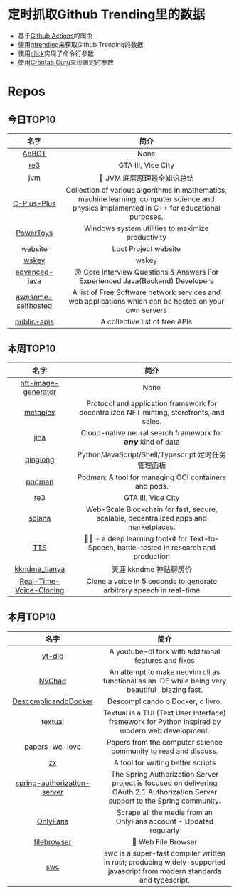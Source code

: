 # 定时抓取Github Trending里的数据
* 基于[Github Actions](https://docs.github.com/en/actions)的爬虫
* 使用[gtrending](https://github.com/hedythedev/gtrending)来获取Github Trending的数据
* 使用[click](https://github.com/pallets/click)实现了命令行参数
* 使用[Crontab Guru](https://crontab.guru/)来设置定时参数

# Repos
## 今日TOP10 
<!-- START OF DAILY_TOP10_REPOS -->
| 名字 | 简介 |
| :----: | :----: |
| [AbBOT](https://github.com/SeanDaBlack/AbBOT) | None |
| [re3](https://github.com/GTAmodding/re3) | GTA III, Vice City |
| [jvm](https://github.com/doocs/jvm) | 🤗 JVM 底层原理最全知识总结 |
| [C-Plus-Plus](https://github.com/TheAlgorithms/C-Plus-Plus) | Collection of various algorithms in mathematics, machine learning, computer science and physics implemented in C++ for educational purposes. |
| [PowerToys](https://github.com/microsoft/PowerToys) | Windows system utilities to maximize productivity |
| [website](https://github.com/lootproject/website) | Loot Project website |
| [wskey](https://github.com/Zy143L/wskey) | wskey |
| [advanced-java](https://github.com/doocs/advanced-java) | 😮 Core Interview Questions & Answers For Experienced Java(Backend) Developers | 互联网 Java 工程师进阶知识完全扫盲：涵盖高并发、分布式、高可用、微服务、海量数据处理等领域知识 |
| [awesome-selfhosted](https://github.com/awesome-selfhosted/awesome-selfhosted) | A list of Free Software network services and web applications which can be hosted on your own servers |
| [public-apis](https://github.com/public-apis/public-apis) | A collective list of free APIs |
<!-- END OF DAILY_TOP10_REPOS -->

## 本周TOP10
<!-- START OF WEEKLY_TOP10_REPOS -->
| 名字 | 简介 |
| :----: | :----: |
| [nft-image-generator](https://github.com/benyaminahmed/nft-image-generator) | None |
| [metaplex](https://github.com/metaplex-foundation/metaplex) | Protocol and application framework for decentralized NFT minting, storefronts, and sales. |
| [jina](https://github.com/jina-ai/jina) | Cloud-native neural search framework for 𝙖𝙣𝙮 kind of data |
| [qinglong](https://github.com/whyour/qinglong) | Python/JavaScript/Shell/Typescript 定时任务管理面板 |
| [podman](https://github.com/containers/podman) | Podman: A tool for managing OCI containers and pods. |
| [re3](https://github.com/GTAmodding/re3) | GTA III, Vice City |
| [solana](https://github.com/solana-labs/solana) | Web-Scale Blockchain for fast, secure, scalable, decentralized apps and marketplaces. |
| [TTS](https://github.com/coqui-ai/TTS) | 🐸💬 - a deep learning toolkit for Text-to-Speech, battle-tested in research and production |
| [kkndme_tianya](https://github.com/shenzhengfang/kkndme_tianya) | 天涯 kkndme 神贴聊房价 |
| [Real-Time-Voice-Cloning](https://github.com/CorentinJ/Real-Time-Voice-Cloning) | Clone a voice in 5 seconds to generate arbitrary speech in real-time |
<!-- END OF WEEKLY_TOP10_REPOS -->

## 本月TOP10
<!-- START OF MONTHLY_TOP10_REPOS -->
| 名字 | 简介 |
| :----: | :----: |
| [yt-dlp](https://github.com/yt-dlp/yt-dlp) | A youtube-dl fork with additional features and fixes |
| [NvChad](https://github.com/NvChad/NvChad) | An attempt to make neovim cli as functional as an IDE while being very beautiful , blazing fast. |
| [DescomplicandoDocker](https://github.com/badtuxx/DescomplicandoDocker) | Descomplicando o Docker, o livro. |
| [textual](https://github.com/willmcgugan/textual) | Textual is a TUI (Text User Interface) framework for Python inspired by modern web development. |
| [papers-we-love](https://github.com/papers-we-love/papers-we-love) | Papers from the computer science community to read and discuss. |
| [zx](https://github.com/google/zx) | A tool for writing better scripts |
| [spring-authorization-server](https://github.com/spring-projects/spring-authorization-server) | The Spring Authorization Server project is focused on delivering OAuth 2.1 Authorization Server support to the Spring community. |
| [OnlyFans](https://github.com/DIGITALCRIMINAL/OnlyFans) | Scrape all the media from an OnlyFans account - Updated regularly |
| [filebrowser](https://github.com/filebrowser/filebrowser) | 📂 Web File Browser |
| [swc](https://github.com/swc-project/swc) | swc is a super-fast compiler written in rust; producing widely-supported javascript from modern standards and typescript. |
<!-- END OF MONTHLY_TOP10_REPOS -->

